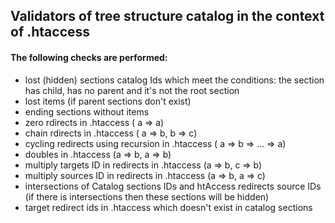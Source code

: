 ## Validators of tree structure catalog in the context of  .htaccess

#### The following checks are performed:

- lost (hidden) sections catalog Ids which meet the conditions: the section has child, has no parent and it's not the root section
- lost items (if parent sections don't exist)
- ending sections without items  
- zero rdirects in .htaccess ( a => a)
- chain rdirects in .htaccess ( a => b, b => c)
- cycling redirects using recursion in .htaccess ( a => b => ... => a)
- doubles in .htaccess (a => b, a => b)
- multiply targets ID in redirects in .htaccess (a => b, c => b)
- multiply sources ID in redirects in .htaccess (a => b, a => c)
- intersections of Catalog sections IDs and htAccess redirects source IDs (if there is intersections then these sections will be hidden)
- target redirect ids in .htaccess  which doesn't exist in catalog sections
